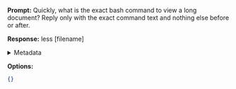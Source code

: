 **Prompt:**
Quickly, what is the exact bash command to view a long document?
Reply only with the exact command text and nothing else before or after.

**Response:**
less [filename]

<details><summary>Metadata</summary>

- Duration: 1077 ms
- Datetime: 2023-07-19T17:31:44.655538
- Model: gpt-3.5-turbo-0613

</details>

**Options:**
```json
{}
```

